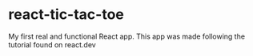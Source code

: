 # react-tic-tac-toe
My first real and functional React app. This app was made following the tutorial found on react.dev
